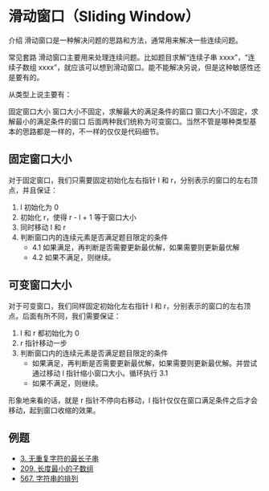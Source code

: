 # 滑动窗口（Sliding Window）
介绍
滑动窗口是一种解决问题的思路和方法，通常用来解决一些连续问题。 

常见套路
滑动窗口主要用来处理连续问题。比如题目求解“连续子串 xxxx”，“连续子数组 xxxx”，就应该可以想到滑动窗口。能不能解决另说，但是这种敏感性还是要有的。

从类型上说主要有：

固定窗口大小
窗口大小不固定，求解最大的满足条件的窗口
窗口大小不固定，求解最小的满足条件的窗口
后面两种我们统称为可变窗口。当然不管是哪种类型基本的思路都是一样的，不一样的仅仅是代码细节。

## 固定窗口大小
对于固定窗口，我们只需要固定初始化左右指针 l 和 r，分别表示的窗口的左右顶点，并且保证：

1. l 初始化为 0
2. 初始化 r，使得 r - l + 1 等于窗口大小
3. 同时移动 l 和 r
4. 判断窗口内的连续元素是否满足题目限定的条件
   * 4.1 如果满足，再判断是否需要更新最优解，如果需要则更新最优解
   * 4.2 如果不满足，则继续。

## 可变窗口大小
对于可变窗口，我们同样固定初始化左右指针 l 和 r，分别表示的窗口的左右顶点。后面有所不同，我们需要保证：

1. l 和 r 都初始化为 0
2. r 指针移动一步
3. 判断窗口内的连续元素是否满足题目限定的条件
   * 如果满足，再判断是否需要更新最优解，如果需要则更新最优解。并尝试通过移动 l 指针缩小窗口大小。循环执行 3.1
   * 如果不满足，则继续。
   
形象地来看的话，就是 r 指针不停向右移动，l 指针仅仅在窗口满足条件之后才会移动，起到窗口收缩的效果。

## 例题
- [3. 无重复字符的最长子串](../HOT100/Main3.java)
- [209. 长度最小的子数组](../problems/LeetCode209.java)
- [567. 字符串的排列](../problems/LeetCode567.java)